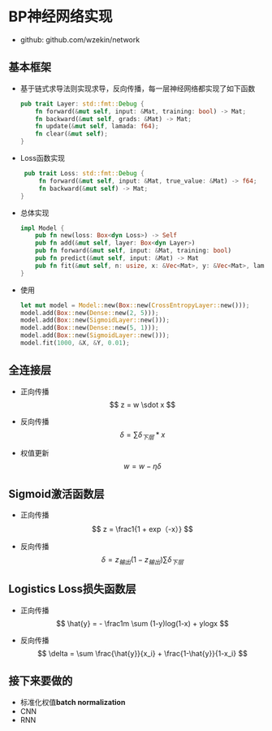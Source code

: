 # BP神经网络实现

* github: github.com/wzekin/network

## 基本框架

* 基于链式求导法则实现求导，反向传播，每一层神经网络都实现了如下函数

  ```rust
  pub trait Layer: std::fmt::Debug {
      fn forward(&mut self, input: &Mat, training: bool) -> Mat;
      fn backward(&mut self, grads: &Mat) -> Mat;
      fn update(&mut self, lamada: f64);
      fn clear(&mut self);
  }
  ```

* Loss函数实现

  ```rust
   pub trait Loss: std::fmt::Debug {
       fn forward(&mut self, input: &Mat, true_value: &Mat) -> f64;
       fn backward(&mut self) -> Mat;
  }
  ```

  

* 总体实现

  ```rust
  impl Model {
      pub fn new(loss: Box<dyn Loss>) -> Self
      pub fn add(&mut self, layer: Box<dyn Layer>)
      pub fn forward(&mut self, input: &Mat, training: bool)
      pub fn predict(&mut self, input: &Mat) -> Mat
      pub fn fit(&mut self, n: usize, x: &Vec<Mat>, y: &Vec<Mat>, lamada: f64)
  }
  ```
  
  
  
* 使用

  ``` rust
  let mut model = Model::new(Box::new(CrossEntropyLayer::new()));
  model.add(Box::new(Dense::new(2, 5)));
  model.add(Box::new(SigmoidLayer::new()));
  model.add(Box::new(Dense::new(5, 1)));
  model.add(Box::new(SigmoidLayer::new()));
  model.fit(1000, &X, &Y, 0.01);
  ```

## 全连接层

* 正向传播
  $$
  z = w \sdot x
  $$
  
* 反向传播
  $$
  \delta = \sum\delta_{下层} * x
  $$

* 权值更新
  $$
  w = w - \eta \delta
  $$

## Sigmoid激活函数层

* 正向传播
  $$
  z = \frac1{1 + exp（-x）}
  $$
  
* 反向传播
  $$
  \delta = z_{输出}(1-z_{输出})\sum\delta_{下层}
  $$
  

## Logistics Loss损失函数层

* 正向传播
  $$
  \hat{y} = - \frac1m \sum (1-y)log(1-x) + ylogx
  $$
  
* 反向传播
  $$
  \delta = \sum \frac{\hat{y}}{x_i} + \frac{1-\hat{y}}{1-x_i}
  $$

## 接下来要做的

* 标准化权值**batch normalization**
* CNN
* RNN